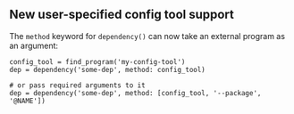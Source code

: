 ## New user-specified config tool support

The `method` keyword for `dependency()` can now take an external program as
an argument:

```meson
config_tool = find_program('my-config-tool')
dep = dependency('some-dep', method: config_tool)

# or pass required arguments to it
dep = dependency('some-dep', method: [config_tool, '--package', '@NAME'])
```
